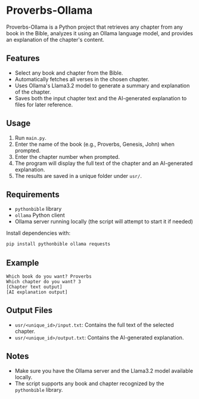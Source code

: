 # Proverbs-Ollama

Proverbs-Ollama is a Python project that retrieves any chapter from any book in the Bible, analyzes it using an Ollama language model, and provides an explanation of the chapter's content.

## Features

- Select any book and chapter from the Bible.
- Automatically fetches all verses in the chosen chapter.
- Uses Ollama's Llama3.2 model to generate a summary and explanation of the chapter.
- Saves both the input chapter text and the AI-generated explanation to files for later reference.

## Usage

1. Run `main.py`.
2. Enter the name of the book (e.g., Proverbs, Genesis, John) when prompted.
3. Enter the chapter number when prompted.
4. The program will display the full text of the chapter and an AI-generated explanation.
5. The results are saved in a unique folder under `usr/`.

## Requirements

- `pythonbible` library
- `ollama` Python client
- Ollama server running locally (the script will attempt to start it if needed)

Install dependencies with:
```bash
pip install pythonbible ollama requests
```

## Example

```
Which book do you want? Proverbs
Which chapter do you want? 3
[Chapter text output]
[AI explanation output]
```

## Output Files
- `usr/<unique_id>/input.txt`: Contains the full text of the selected chapter.
- `usr/<unique_id>/output.txt`: Contains the AI-generated explanation.

## Notes
- Make sure you have the Ollama server and the Llama3.2 model available locally.
- The script supports any book and chapter recognized by the `pythonbible` library.